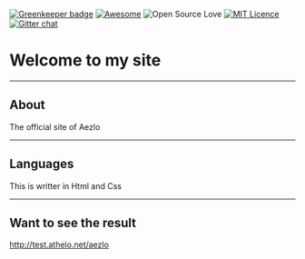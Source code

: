 [![Greenkeeper badge](https://badges.greenkeeper.io/greenkeeperio/badges.svg)](https://greenkeeper.io/) [![Awesome](https://cdn.rawgit.com/sindresorhus/awesome/d7305f38d29fed78fa85652e3a63e154dd8e8829/media/badge.svg)](https://github.com/sindresorhus/awesome) ![Open Source Love](https://badges.frapsoft.com/os/v2/open-source.svg?v=102) [![MIT Licence](https://badges.frapsoft.com/os/mit/mit.svg?v=103)](https://opensource.org/licenses/mit-license.php) [![Gitter chat](https://badges.gitter.im/alezo/gitter.png)](https://gitter.im/alezo/gitter)

# Welcome to my site

-----

## About

The official site of Aezlo

-----

## Languages 

This is writter in Html and Css

-----

## Want to see the result

http://test.athelo.net/aezlo
